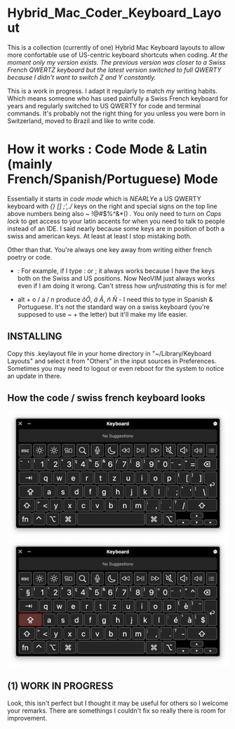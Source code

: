 # Hybrid_Mac_Coder_Keyboard_Layout

This is a collection (currently of one) Hybrid Mac Keyboard layouts to allow more confortable use of US-centric keyboard shortcuts when coding. _At the moment only my version exists. The previous version was closer to a Swiss French QWERTZ keyboard but the latest version switched to full QWERTY because I didn't want to switch Z and Y constantly._

This is a work in progress. I adapt it regularly to match *my* writing habits. Which means someone who has used painfully a Swiss French keyboard for years and regularly switched to US QWERTY for code and terminal commands. It's probably not the right thing for you unless you were born in Switzerland, moved to Brazil and like to write code.

# How it works : Code Mode & Latin (mainly French/Spanish/Portuguese) Mode

Essentially it starts in _code mode_ which is *NEARLY*e a US QWERTY keyboard with  _{} [] ;'\,./_ keys on the right and special signs on the top line above numbers being also ~ !@#$%^&*() . You only need to turn on _Caps lock_ to get access to your latin accents for when you need to talk to people instead of an IDE. I said nearly because some keys are in position of both a swiss and american keys. At least at least I stop mistaking both.

Other than that. You're always one key away from writing either french poetry or code.

- _:_ For example, if I type : or ; it always works because I have the keys both on the Swiss and US positions. Now NeoVIM just always works even if I am doing it wrong. Can't stress how _unfrustrating_ this is for me!

- alt + o / a / n produce _õÕ_, _ã_ _Ã_, _ñ_ _Ñ_ - I need this to type in Spanish & Portuguese. It's not the standard way on a swiss keyboard (you're supposed to use ~ + the letter) but it'll make my life easier.

## INSTALLING

Copy this .keylayout file in your home directory in "~/Library/Keyboard Layouts" and select it from "Others" in the input sources in Preferences. Sometimes you may need to logout or even reboot for the system to notice an update in there.

## How the code / swiss french keyboard looks

![Coder Mode](/shots/shot-frCH-coder-mode.png)
![fr_CH Mode - Caps Lock ON](/shots/shot-frCH-capslock-french-mode.png)

## (1) WORK IN PROGRESS

Look, this isn't perfect but I thought it may be useful for others so I welcome your remarks. There are somethings I couldn't fix so really there is room for improvement.

